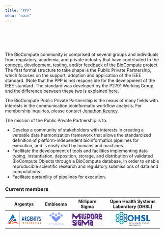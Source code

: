 ```yaml
---
title: "PPP"
menu: "main"
---
```


<div class="col-lg-6 offset-lg-3 text-center">
<img src="/images/ppp.png" class="img-fluid mx-auto d-block" width="75%" alt="">
</div>

<br><br>

The BioCompute community is comprised of several groups and individuals from regulatory, academia, and private industry that have contributed to the concept, development, testing, and/or feedback of the BioCompute project. The first formal structure to take shape is the Public Private Partnership, which focuses on the support, adoption and application of the IEEE standard. (Note that the PPP is not responsible for the development of the IEEE standard. The standard was developed by the P2791 Working Group, and the difference between these two is explained [here](/organization).

The BioCompute Public Private Partnership is the nexus of many fields with interests in the communication bioinformatic workflow analysis. For membership inquiries, please contact <a href="mailto:keeneyjg@gwu.edu" class=regular>Jonathon Keeney</a>.

The mission of the Public Private Partnership is to:
 - Develop a community of stakeholders with interests in creating a versatile data harmonization framework that allows the standardized definition of platform-independent bioinformatics pipelines for execution, and is easily read by humans and machines.
 - Facilitate the development of tools and facilities implementing data typing, instantiation, deposition, storage, and distribution of validated BioCompute Objects through a BioCompute database, in order to enable reproducible scientific research and regulatory submissions of data and computations.
 - Facilitate portability of pipelines for execution.
 
### Current members

| Argentys | Embleema | Millipore Sigma | Open Health Systems Laboratory (OHSL)|
| :-------------: | :----------: | :-----------: | :-----------: |
|  <a href="http://argentys.com/"><img src="../static/images/logo.Argentys.png " class="img-fluid mx-auto d-block" height="50px" alt=""> | <a href="https://embleema.com/"><img src="../static/images/logo.Embleema.png " class="img-fluid mx-auto d-block" height="50px" alt=""> | <a href="https://www.sigmaaldrich.com/united-states.html"><img src="../static/images/logo.MilliporeSigma.png " class="img-fluid mx-auto d-block" height="50px" alt=""> | <a href="https://ohsl.us/"><img src="../static/images/logo.OpenHealthSystemsLaboratory.png" class="img-fluid mx-auto d-block" height="50px" alt=""> |